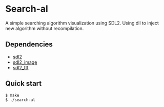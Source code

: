 # Search-al
A simple searching algorithm visualization using SDL2.
Using dll to inject new algorithm without recompilation.

## Dependencies
* [sdl2](https://www.libsdl.org/)
* [sdl2_image](https://wiki.libsdl.org/SDL2_image/FrontPage)
* [sdl2_ttf](https://wiki.libsdl.org/SDL2_ttf/FrontPage)

## Quick start
```console
$ make
$ ./search-al
```
